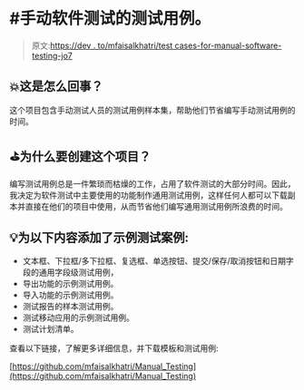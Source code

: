 # #手动软件测试的测试用例。

> 原文:[https://dev . to/mfaisalkhatri/test cases-for-manual-software-testing-jo7](https://dev.to/mfaisalkhatri/testcases-for-manual-software-testing-jo7)

## [](#boom-what-is-it-all-about)💥这是怎么回事？

这个项目包含手动测试人员的测试用例样本集，帮助他们节省编写手动测试用例的时间。

## [](#golf-why-was-this-project-created)⛳为什么要创建这个项目？

编写测试用例总是一件繁琐而枯燥的工作，占用了软件测试的大部分时间。因此，我决定为软件测试中主要使用的功能制作通用测试用例，这样任何人都可以下载副本并直接在他们的项目中使用，从而节省他们编写通用测试用例所浪费的时间。

## [](#bulb-sample-test-cases-are-added-for-the-following)💡为以下内容添加了示例测试案例:

*   文本框、下拉框/多下拉框、复选框、单选按钮、提交/保存/取消按钮和日期字段的通用字段级测试用例，
*   导出功能的示例测试用例。
*   导入功能的示例测试用例。
*   测试报告的样本测试用例。
*   测试移动应用的示例测试用例。
*   测试计划清单。

查看以下链接，了解更多详细信息，并下载模板和测试用例:

[https://github.com/mfaisalkhatri/Manual_Testing](https://github.com/mfaisalkhatri/Manual_Testing)
